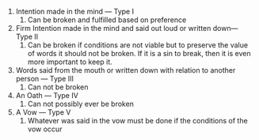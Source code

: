 
1. Intention made in the mind — Type I
    1. Can be broken and fulfilled based on preference
2. Firm Intention made in the mind and said out loud or written down— Type II
    1. Can be broken if conditions are not viable but to preserve the value of words it should not be broken. If it is a sin to break, then it is even more important to keep it.
3. Words said from the mouth or written down with relation to another person — Type III
    1. Can not be broken
4. An Oath — Type IV
    1. Can not possibly ever be broken
5. A Vow — Type V
    1. Whatever was said in the vow must be done if the conditions of the vow occur


